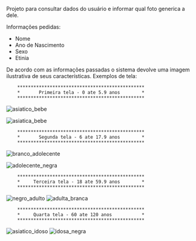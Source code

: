 Projeto para consultar dados do usuário e informar qual foto generica a dele.

Informações pedidas:
* Nome
* Ano de Nascimento
* Sexo
* Etinia

De acordo com as informações passadas o sistema devolve uma imagem ilustrativa de seus características.
Exemplos de tela:


        ***********************************************
        *       Primeira tela - 0 ate 5.9 anos        *
        ***********************************************
![asiatico_bebe](https://user-images.githubusercontent.com/88899145/146610862-a37b7140-aed5-46f4-9b9b-de301bab19ad.png)

![asiatica_bebe](https://user-images.githubusercontent.com/88899145/146611311-b5b90a25-1612-4cd9-a431-3dfa8286cc1b.png)



        ***********************************************
        *       Segunda tela - 6 ate 17.9 anos        *
        ***********************************************
![branco_adolecente](https://user-images.githubusercontent.com/88899145/146610867-55a12e84-2db4-4e96-b28e-7293a3dcaeb8.png)

![adolecente_negra](https://user-images.githubusercontent.com/88899145/146611320-438eeb32-7e05-445a-812c-dcc85823a8c8.png)



        ***********************************************
        *     Terceira tela - 18 ate 59.9 anos        *
        ***********************************************
![negro_adulto](https://user-images.githubusercontent.com/88899145/146610879-695abd8a-2fd0-4740-b925-016f6836f544.png)
     ![adulta_branca](https://user-images.githubusercontent.com/88899145/146611334-14eb6f1f-86a5-4e6e-ac76-515d637e2f6a.png)
   
        
        ***********************************************
        *     Quarta tela - 60 ate 120 anos           *
        ***********************************************
   ![asiatico_idoso](https://user-images.githubusercontent.com/88899145/146610891-9ba2f3e3-909c-4aca-9175-09dfa7782b90.jpg)
     ![idosa_negra](https://user-images.githubusercontent.com/88899145/146611341-ee5de48f-5c71-490f-a9ae-381733a7de2d.png)


